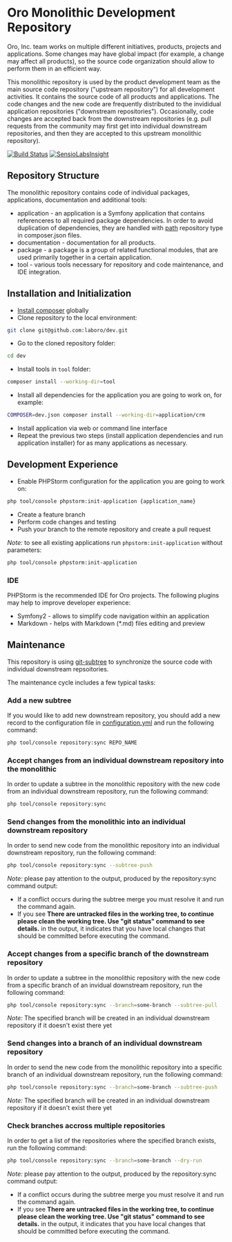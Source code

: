 # Oro Monolithic Development Repository

Oro, Inc. team works on multiple different initiatives, products, projects and applications. Some changes may have
global impact (for example, a change may affect all products), so the source code organization should allow to perform them in an efficient way.

This monolithic repository is used by the product development team as the main source code repository ("upstream repository") for all development activities. It contains the source code of all products and applications. The code changes and the new code are frequently distributed to the invididual application repositories ("downstream repositories"). Occasionally, code changes are accepted back from the downstream repositories (e.g. pull requests from the community may first get into individual downstream repositories, and then they are accepted to this upstream monolithic repository).

[![Build Status](https://travis-ci.com/laboro/dev.svg?token=xpj6qKNzq4qGqYEzx4Vm&branch=master)](https://travis-ci.com/laboro/dev)
[![SensioLabsInsight](https://insight.sensiolabs.com/projects/72e37cec-75b7-4b2b-bc8a-72544beaa446/mini.png)](https://insight.sensiolabs.com/projects/72e37cec-75b7-4b2b-bc8a-72544beaa446)

## Repository Structure

The monolithic repository contains code of individual packages, applications, documentation and additional tools: 

- application - an application is a Symfony application that contains referenceres to all required package dependencies.
In order to avoid duplication of dependencies, they are handled with 
[path](https://getcomposer.org/doc/05-repositories.md#path) repository type in composer.json files.
- documentation - documentation for all products.
- package - a package is a group of related functional modules, that are used primarily together in a certain application.
- tool - various tools necessary for repository and code maintenance, and IDE integration.

## Installation and Initialization

* [Install composer](https://getcomposer.org/doc/00-intro.md#installation-linux-unix-osx) globally 
* Clone repository to the local environment:
```bash
git clone git@github.com:laboro/dev.git
```
* Go to the cloned repository folder:
```bash
cd dev
```
* Install tools in `tool` folder:
```bash
composer install --working-dir=tool
```
* Install all dependencies for the application you are going to work on, for example:
```bash
COMPOSER=dev.json composer install --working-dir=application/crm
```
* Install application via web or command line interface
* Repeat the previous two steps (install application dependencies and run application installer) for as many applications as necessary.

## Development Experience

* Enable PHPStorm configuration for the application you are going to work on:
```bash
php tool/console phpstorm:init-application {application_name}
```
* Create a feature branch
* Perform code changes and testing
* Push your branch to the remote repository and create a pull request

*Note:* to see all existing applications run `phpstorm:init-application` without parameters:
```bash
php tool/console phpstorm:init-application
```

### IDE

PHPStorm is the recommended IDE for Oro projects. The following plugins may help to improve developer experience:

* Symfony2 - allows to simplify code navigation within an application
* Markdown - helps with Markdown (*.md) files editing and preview

## Maintenance

This repository is using [git-subtree](https://github.com/git/git/blob/master/contrib/subtree/git-subtree.txt)
to synchronize the source code with individual downstream repsoitories.

The maintenance cycle includes a few typical tasks:

### Add a new subtree

If you would like to add new downstream repository, you should add a new record to the configuration file in
[configuration.yml](./tool/src/Oro/Cli/Command/Repository/configuration.yml) and run the following command:

```bash
php tool/console repository:sync REPO_NAME
```

### Accept changes from an individual downstream repository into the monolithic

In order to update a subtree in the monolithic repository with the new code from an individual downstream repository,
run the following command:

```bash
php tool/console repository:sync
```

### Send changes from the monolithic into an individual downstream repository

In order to send new code from the monolithic repository into an individual downstream repository,
run the following command:

```bash
php tool/console repository:sync --subtree-push
```

*Note:* please pay attention to the output, produced by the repository:sync command output:
* If a conflict occurs during the subtree merge you must resolve it and run the command again.
* If you see **There are untracked files in the working tree, to continue please clean the working tree.
Use "git status" command to see details.** in the output, it indicates that you have local 
changes that should be committed before executing the command.

### Accept changes from a specific branch of the downstream repository

In order to update a subtree in the monolithic repository with the new code from a specific branch 
of an invidual downstream repository, run the following command:

```bash
php tool/console repository:sync --branch=some-branch --subtree-pull
```

*Note:* The specified branch will be created in an individual downstream repository if it doesn't exist there yet

### Send changes into a branch of an individual downstream repository

In order to send the new code from the monolithic repository into a specific branch of an individual downstream
repository, run the following command:

```bash
php tool/console repository:sync --branch=some-branch --subtree-push
```

*Note:* The specified branch will be created in an individual downstream repository if it doesn't exist there yet

### Check branches accross multiple repositories

In order to get a list of the repositories where the specified branch exists, run the following command:

```bash
php tool/console repository:sync --branch=some-branch --dry-run
```

*Note:* please pay attention to the output, produced by the repository:sync command output:
* If a conflict occurs during the subtree merge you must resolve it and run the command again.
* If you see **There are untracked files in the working tree, to continue please clean the working tree.
Use "git status" command to see details.** in the output, it indicates that you have local 
changes that should be committed before executing the command.
